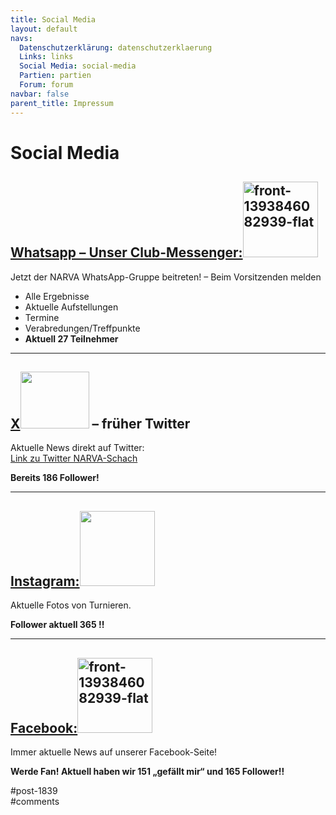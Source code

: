 ```yaml
---
title: Social Media 
layout: default
navs:
  Datenschutzerklärung: datenschutzerklaerung
  Links: links
  Social Media: social-media
  Partien: partien
  Forum: forum
navbar: false
parent_title: Impressum
---
```

<div class="post-1839 page type-page status-publish hentry" id="post-1839">
<h1 class="entry-title">Social Media</h1>
<div class="entry-content">
<h2><span style="text-decoration: underline;">Whatsapp – Unser Club-Messenger:</span><img alt="front-1393846082939-flat" class="alignright wp-image-1661" decoding="async" height="121" sizes="(max-width: 120px) 100vw, 120px" src="http://www.narva-schach.de/wordpress/wp-content/uploads/2016/05/front-1393846082939.flat_-150x150.jpg" srcset="https://www.narva-schach.de/wordpress/wp-content/uploads/2016/05/front-1393846082939.flat_-150x150.jpg 150w, https://www.narva-schach.de/wordpress/wp-content/uploads/2016/05/front-1393846082939.flat_-298x300.jpg 298w, https://www.narva-schach.de/wordpress/wp-content/uploads/2016/05/front-1393846082939.flat_-768x773.jpg 768w, https://www.narva-schach.de/wordpress/wp-content/uploads/2016/05/front-1393846082939.flat_-1017x1024.jpg 1017w, https://www.narva-schach.de/wordpress/wp-content/uploads/2016/05/front-1393846082939.flat_-144x144.jpg 144w, https://www.narva-schach.de/wordpress/wp-content/uploads/2016/05/front-1393846082939.flat_.jpg 1400w" width="120"/></h2>
<p>Jetzt der NARVA WhatsApp-Gruppe beitreten! – Beim Vorsitzenden melden</p>
<ul>
<li>Alle Ergebnisse</li>
<li>Aktuelle Aufstellungen</li>
<li>Termine</li>
<li>Verabredungen/Treffpunkte</li>
<li><strong>Aktuell 27 Teilnehmer</strong></li>
</ul>
<hr/>
<h2><span style="text-decoration: underline;">X</span><img alt="" class="alignright wp-image-9081" decoding="async" height="91" sizes="(max-width: 110px) 100vw, 110px" src="https://www.narva-schach.de/wordpress/wp-content/uploads/2022/01/2021-Twitter-logo-blue-300x247.png" srcset="https://www.narva-schach.de/wordpress/wp-content/uploads/2022/01/2021-Twitter-logo-blue-300x247.png 300w, https://www.narva-schach.de/wordpress/wp-content/uploads/2022/01/2021-Twitter-logo-blue-1024x843.png 1024w, https://www.narva-schach.de/wordpress/wp-content/uploads/2022/01/2021-Twitter-logo-blue-768x632.png 768w, https://www.narva-schach.de/wordpress/wp-content/uploads/2022/01/2021-Twitter-logo-blue.png 1034w" width="110"/> – früher Twitter</h2>
<p>Aktuelle News direkt auf Twitter:<br/>
<a href="https://twitter.com/intent/follow?original_referer=https%3A%2F%2Fwww.narva-schach.de%2F&amp;ref_src=twsrc%5Etfw%7Ctwcamp%5Ebuttonembed%7Ctwterm%5Efollow%7Ctwgr%5Enarva_schach&amp;region=follow_link&amp;screen_name=narva_schach" rel="noopener" target="_blank">Link zu Twitter NARVA-Schach</a></p>
<p><strong>Bereits 186 Follower!</strong></p>
<hr/>
<h2><span style="text-decoration: underline;">Instagram:</span><img class="alignright wp-image-1661" decoding="async" src="https://www.narva-schach.de/wordpress/wp-content/uploads/2021/10/735145cfe0a4.png" width="120"/></h2>
<p>Aktuelle Fotos von Turnieren.</p>
<p><strong>Follower aktuell 365 !!</strong></p>
<hr/>
<h2><span style="text-decoration: underline;">Facebook:</span><img alt="front-1393846082939-flat" class="alignright wp-image-1661" decoding="async" src="http://www.narva-schach.de/dateien/facebook.png" width="120"/></h2>
<p>Immer aktuelle News auf unserer Facebook-Seite!</p>
<p><strong>Werde Fan! Aktuell haben wir 151 „gefällt mir“ und 165 Follower!!</strong></p>
</div><!-- .entry-content -->
</div> #post-1839 
<div id="comments">
</div> #comments 
